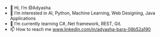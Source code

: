 - 👋 Hi, I’m @Adyasha
- 👀 I’m interested in AI, Python, Machine Learning, Web Designing, Java Applications
- 🌱 I’m currently learning C#,.Net framework, REST, Git.
- 📫 How to reach me www.linkedin.com/in/adyasha-bara-08b52a190


<!---
Adyasha12/Adyasha12 is a ✨ special ✨ repository because its `README.md` (this file) appears on your GitHub profile.
You can click the Preview link to take a look at your changes.
--->
